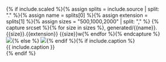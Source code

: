 <figure markdown="block">{% if include.scaled %}{% assign splits = include.source | split: "." %}{% assign name = splits[0] %}{% assign extension = splits[1] %}{% assign sizes = "500,1000,2000" | split: "," %}
{% capture srcset %}{% for size in sizes %}, generated/{{name}}.{{size}}.{{extension}} {{size}}w{% endfor %}{% endcapture %}<img srcset="{{ srcset | remove_first: ", " }}" src="generated/{{name}}.{{sizes[2]}}.{{extension}}" />{% else %}
<img src="{{ include.source }}" />{% endif %}{% if include.caption %}
<figcaption markdown="span">{{ include.caption }}</figcaption>{% endif %}
</figure>
